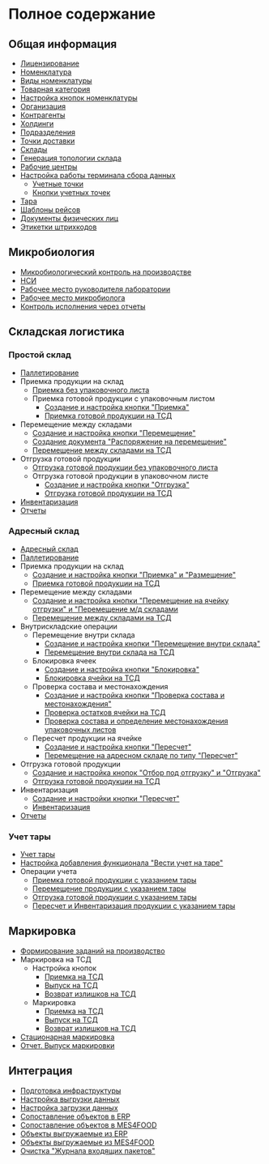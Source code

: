﻿# Полное содержание

<h2> Общая информация </h2>

- [Лицензирование](CommonInformation/Licensing.md)
- [Номенклатура](CommonInformation/Nomenclature.md)
- [Виды номенклатуры](CommonInformation/KindOfNomenclature.md)
- [Товарная категория](CommonInformation/РroductCategory.md)
- [Настройка кнопок номенклатуры](CommonInformation/NastroikaKnopokNomenklature.md)
- [Организация](CommonInformation/Organization.md)
- [Контрагенты](CommonInformation/Contractor.md)
- [Холдинги](CommonInformation/Holding.md)
- [Подразделения](CommonInformation/Department.md)
- [Точки доставки](CommonInformation/DeliveryPoint.md)
- [Склады](CommonInformation/Warehouse.md)
- [Генерация топологии склада](CommonInformation/WarehouseTopologyGeneration.md)
- [Рабочие центры](CommonInformation/WorkCenter.md)
- [Настройка работы терминала сбора данных](CommonInformation/TCD/TCD.md)
  - [Учетные точки](CommonInformation/TCD/AccountingPoint.md)
  - [Кнопки учетных точек](CommonInformation/TCD/KeyAccountingPoint.md)
- [Тара](CommonInformation/Container.md)
- [Шаблоны рейсов](CommonInformation/TemplateRoute.md)
- [Документы физических лиц](CommonInformation/DocumentsOfIndividuals.md)
- [Этикетки штрихкодов](CommonInformation/BarcodeLabels/BarcodeLabels.md)

<h2> Микробиология </h2>

- [Микробиологический контроль на производстве](Microbiology/readme.md)
- [НСИ](Microbiology/CommonInformation/readme.md)
- [Рабочее место руководителя лаборатории](Microbiology/WorkPlaceOfLabHead/WorkPlaceOfLabHead.md)
- [Рабочее место микробиолога](Microbiology/WorkPlaceOfLab/WorkPlaceOfLab.md)
- [Контроль исполнения через отчеты](Microbiology/ControlOfConductingLabResearch/readme.md)

<h2> Складская логистика </h2>

<h3> Простой склад </h3>

- [Паллетирование](Warehouse/SimpleWarehouse/Paletirovanie.md)
- Приемка продукции на склад
    - [Приемка без упаковочного листа](Warehouse/SimpleWarehouse/Priemka/PriemkaBezYpakLista.md)
    - Приемка готовой продукции с упаковочным листом
        - [Создание и настройка кнопки "Приемка"](Warehouse/SimpleWarehouse/Priemka/PriemkaCYpakList/NastroikaKnopkiPriemka.md)
        - [Приемка готовой продукции на ТСД](Warehouse/SimpleWarehouse/Priemka/PriemkaCYpakList/PriemkaNaTCD.md)
- Перемещение между складами
    - [Создание и настройка кнопки "Перемещение"](Warehouse/SimpleWarehouse/Peremeshenie/NastroikaKnopkiPeremeshenie.md)
    - [Создание документа "Распоряжение на перемещение"](Warehouse/SimpleWarehouse/Peremeshenie/CozdanieRasporygeniyNaPeremeshenie.md)
    - [Перемещение между складами на ТСД](Warehouse/SimpleWarehouse/Peremeshenie/PeremeshenieMegduSkladamiNaTCD.md)
- Отгрузка готовой продукции
    - [Отгрузка готовой продукции без упаковочного листа](Warehouse/SimpleWarehouse/Otgruzka/ARMOtgruzka.md)
    - Отгрузка готовой продукции в упаковочном листе
        - [Создание и настройка кнопки "Отгрузка"](Warehouse/SimpleWarehouse/Otgruzka/OtgruzkaTCD/NastroikaKnopkiOtgruzka.md)
        - [Отгрузка готовой продукции на ТСД](Warehouse/SimpleWarehouse/Otgruzka/OtgruzkaTCD/OtgruzkaNaTCD.md)
- [Инвентаризация](Warehouse/SimpleWarehouse/Inventar.md)
- [Отчеты](Warehouse/SimpleWarehouse/Otchot.md)

<h3> Адресный склад </h3>

- [Адресный склад](Warehouse/AddressWarehouse/AdressWarehouse.md)
- [Паллетирование](Warehouse/AddressWarehouse/Paletirovanie.md)
- Приемка продукции на склад
    - [Создание и настройка кнопки "Приемка" и "Размещение"](Warehouse/AddressWarehouse/Priemka/NastroikaKnopkiPriemka.md)
    - [Приемка готовой продукции на ТСД](Warehouse/AddressWarehouse/Priemka/PriemkaNaTCD.md)
- Перемещение между складами
    - [Создание и настройка кнопки "Перемещение на ячейку отгрузки" и "Перемещение м/д складами](Warehouse/AddressWarehouse/Peremeshenie/NastroikaKnopkiPeremeshenie.md)
    - [Перемещение между складами на ТСД](Warehouse/AddressWarehouse/Peremeshenie/PeremeshenieMegduSkladamiNaTCD.md)
- Внутрискладские операции
    - Перемещение внутри склада
        - [Создание и настройка кнопки "Перемещение внутри склада"](Warehouse/AddressWarehouse/VnutriskladskieOper/PeremNaSklade/NastroikaKnopokPerem.md)
        - [Перемещение внутри склада на ТСД](Warehouse/AddressWarehouse/VnutriskladskieOper/PeremNaSklade/PeremNaSklade.md)
    - Блокировка ячеек
        - [Создание и настройка кнопки "Блокировка"](Warehouse/AddressWarehouse/VnutriskladskieOper/Blokirovka/NastroikaKnopkiBlok.md)
        - [Блокировка ячейки на ТСД](Warehouse/AddressWarehouse/VnutriskladskieOper/Blokirovka/BlokirovkaNaTCD.md) 
    - Проверка состава и местонахождения
        - [Создание и настройка кнопки "Проверка состава и местонахождения"](Warehouse/AddressWarehouse/VnutriskladskieOper/ProverkaOstatkov/NastroikaKnopkiProverkaOstatkov.md)
        - [Проверка остатков ячейки на ТСД](Warehouse/AddressWarehouse/VnutriskladskieOper/ProverkaOstatkov/ProverkaOstatkovNaTCD.md)
        - [Проверка состава и определение местонахождения упаковочных листов](Warehouse/AddressWarehouse/VnutriskladskieOper/ProverkaOstatkov/LocationOfPackingLists.md)
    - Пересчет продукции на ячейке
        - [Создание и настройка кнопки "Пересчет"](Warehouse/AddressWarehouse/VnutriskladskieOper/PereschetNaYacheike/NastroykaKnopkiPereschet.md)
        - [Перемещение на адресном складе по типу "Пересчет"](Warehouse/AddressWarehouse/VnutriskladskieOper/PereschetNaYacheike/PeremesheniePoTipuPereschet.md)
- Отгрузка готовой продукции
    - [Создание и настройка кнопок "Отбор под отгрузку" и "Отгрузка"](Warehouse/AddressWarehouse/Otgruzka/NastroikaKnopkiOtgruzka.md)
    - [Отгрузка готовой продукции на ТСД](Warehouse/AddressWarehouse/Otgruzka/OtgruzkaNaTCD.md)
- Инвентаризация
    - [Создание и настройки кнопки "Пересчет"](Warehouse/AddressWarehouse/Inventar/NastroikaKnopkiPereschet.md)
    - [Инвентаризация](Warehouse/AddressWarehouse/Inventar/PereschetNaTCD.md)
- [Отчеты](Warehouse/AddressWarehouse/Otchot.md)

<h3> Учет тары </h3>

- [Учет тары](Warehouse/LocationOfContainers/LocationOfContainers.md)
- [Настройка добавления функционала "Вести учет на таре"](Warehouse/LocationOfContainers/SettingsLocation.md)
- Операции учета
    - [Приемка готовой продукции с указанием тары](Warehouse/LocationOfContainers/ReceiptContainers.md)
    - [Перемещение продукции с указанием тары](Warehouse/LocationOfContainers/MovingContainers.md)
    - [Отгрузка готовой продукции с указанием тары](Warehouse/LocationOfContainers/ShipmentContainers.md)
    - [Пересчет и Инвентаризация продукции с указанием тары](Warehouse/LocationOfContainers/InventoryContainers.md)

<h2> Маркировка </h2>

- [Формирование заданий на производство](Marking/FormorovanieZadaniyNaProizvodstvo.md)
- Маркировка на ТСД
    - Настройка кнопок
        - [Приемка на ТСД](Marking/MarkirovkaNaTCD/NastroikaKnopokTCD/Priemka.md)
        - [Выпуск на ТСД](Marking/MarkirovkaNaTCD/NastroikaKnopokTCD/Vypysk.md)
        - [Возврат излишков на ТСД](Marking/MarkirovkaNaTCD/NastroikaKnopokTCD/VozvratIzlishkov.md)
    - Маркировка
        - [Приемка на ТСД](Marking/MarkirovkaNaTCD/Priemka.md)
        - [Выпуск на ТСД](Marking/MarkirovkaNaTCD/Vypysk.md)
        - [Возврат излишков на ТСД](Marking/MarkirovkaNaTCD/VozvratIzlishkov.md)
- [Стационарная маркировка](Marking/StacMark.md)
- [Отчет. Выпуск маркировки](Marking/Otchot.md)

<h2> Интеграция </h2>

- [Подготовка инфраструктуры](Integration/InfrastructurePreparation.md)
- [Настройка выгрузки данных](Integration/ConfiguringDataUnloading.md)
- [Настройка загрузки данных](Integration/ConfiguringDataLoading.md)
- [Сопоставление объектов в ERP](Integration/ObjectMappingInERP.md)
- [Сопоставление объектов в MES4FOOD](Integration/ObjectMappingInMES4FOOD.md)
- [Объекты выгружаемые из ERP](Integration/ObjectsUnloadedFromERP.md)
- [Объекты выгружаемые из MES4FOOD](Integration/ObjectsUnloadedFromMES4FOOD.md)
- [Очистка "Журнала входящих пакетов"](Integration/CleaningIncomingPackagesJournal.md)
